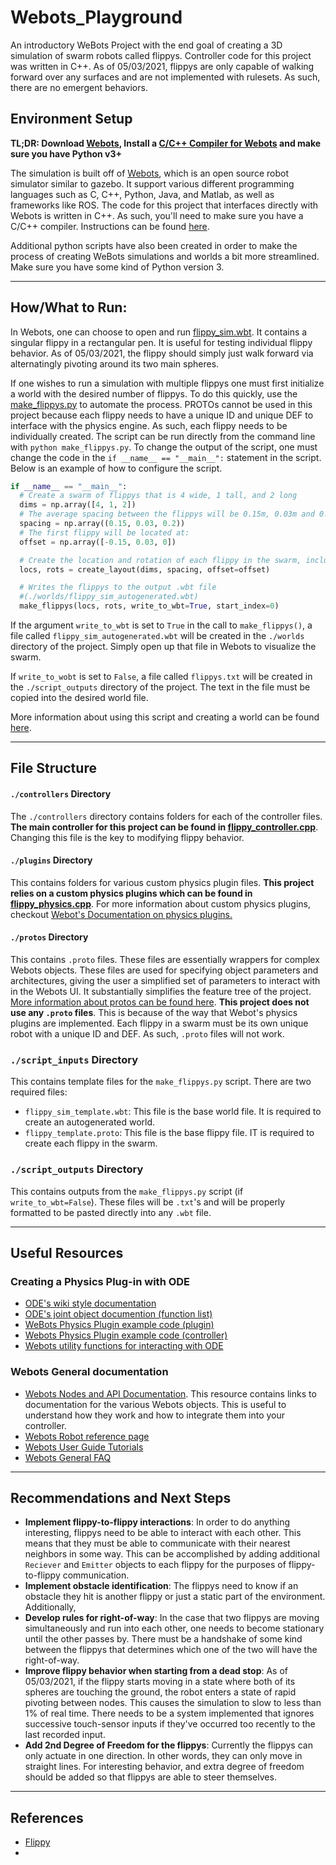 # Webots_Playground
An introductory WeBots Project with the end goal of creating a 3D simulation of swarm robots called flippys. Controller code for this project was written in C++. As of 05/03/2021, flippys are only capable of walking forward over any surfaces and are not implemented with rulesets. As such, there are no emergent behaviors.

<!-- #### Table of Contents
1. [Environment Setup](#environment-setup)
2. [How/What to Run](#how-what-to-run) -->

## Environment Setup
**TL;DR: Download [Webots](https://cyberbotics.com/), Install a [C/C++ Compiler for Webots](https://cyberbotics.com/doc/guide/using-cpp) and make sure you have Python v3+**

The simulation is built off of [Webots](https://cyberbotics.com/), which is an open source robot simulator similar to gazebo. It support various different programming languages such as C, C++, Python, Java, and Matlab, as well as frameworks like ROS. The code for this project that interfaces directly with Webots is written in C++. As such, you'll need to make sure you have a C/C++ compiler. Instructions can be found [here](https://cyberbotics.com/doc/guide/using-cpp).

Additional python scripts have also been created in order to make the process of creating WeBots simulations and worlds a bit more streamlined. Make sure you have some kind of Python version 3.
___
## How/What to Run:
In Webots, one can choose to open and run [flippy_sim.wbt](./worlds/flippy_sim.wbt). It contains a singular flippy in a rectangular pen. It is useful for testing individual flippy behavior. As of 05/03/2021, the flippy should simply just walk forward via alternatingly pivoting around its two main spheres.

If one wishes to run a simulation with multiple flippys one must first initialize a world with the desired number of flippys. To do this quickly, use the [make_flippys.py](./make_flippys.py) to automate the process. PROTOs cannot be used in this project because each flippy needs to have a unique ID and unique DEF to interface with the physics engine. As such, each flippy needs to be individually created. The script can be run directly from the command line with `python make_flippys.py`. To change the output of the script, one must change the code in the `if __name__ == "__main__":` statement in the script. Below is an example of how to configure the script.

```python
if __name__ == "__main__":
  # Create a swarm of flippys that is 4 wide, 1 tall, and 2 long
  dims = np.array([4, 1, 2])
  # The average spacing between the flippys will be 0.15m, 0.03m and 0.2m
  spacing = np.array((0.15, 0.03, 0.2))
  # The first flippy will be located at:
  offset = np.array([-0.15, 0.03, 0])

  # Create the location and rotation of each flippy in the swarm, including noise
  locs, rots = create_layout(dims, spacing, offset=offset)

  # Writes the flippys to the output .wbt file
  #(./worlds/flippy_sim_autogenerated.wbt)
  make_flippys(locs, rots, write_to_wbt=True, start_index=0)
```

If the argument `write_to_wbt` is set to `True` in the call to `make_flippys()`, a file called `flippy_sim_autogenerated.wbt` will be created in the `./worlds` directory of the project. Simply open up that file in Webots to visualize the swarm.

If `write_to_wobt` is set to `False`, a file called `flippys.txt` will be created in the `./script_outputs` directory of the project. The text in the file must be copied into the desired world file.

More information about using this script and creating a world can be found [here](./creating_a_world.md).

___
## File Structure

#### `./controllers` Directory
The `./controllers` directory contains folders for each of the controller files. **The main controller for this project can be found in [flippy_controller.cpp](./controllers/flippy_controller/flippy_controller.cpp)**. Changing this file is the key to modifying flippy behavior.

#### `./plugins` Directory
This contains folders for various custom physics plugin files. **This project relies on a custom physics plugins which can be found in [flippy_physics.cpp](./plugins/physics/flippy_physics/flippy_physics.cpp)**. For more information about custom physics plugins, checkout [Webot's Documentation on physics plugins.](https://cyberbotics.com/doc/reference/physics-plugin)

#### `./protos` Directory
This contains `.proto` files. These files are essentially wrappers for complex Webots objects. These files are used for specifying object parameters and architectures, giving the user a simplified set of parameters to interact with in the Webots UI. It substantially simplifies the feature tree of the project. [More information about protos can be found here](https://cyberbotics.com/doc/guide/tutorial-7-your-first-proto). **This project does not use any `.proto` files**. This is because of the way that Webot's physics plugins are implemented. Each flippy in a swarm must be its own unique robot with a unique ID and DEF. As such, `.proto` files will not work.

### `./script_inputs` Directory
This contains template files for the `make_flippys.py` script. There are two required files:
* `flippy_sim_template.wbt`: This file is the base world file. It is required to create an autogenerated world.
* `flippy_template.proto`: This file is the base flippy file. IT is required to create each flippy in the swarm.

### `./script_outputs` Directory
This contains outputs from the `make_flippys.py` script (if `write_to_wbt=False`). These files will be `.txt`'s and will be properly formatted to be pasted directly into any `.wbt` file.

___

## Useful Resources

### Creating a Physics Plug-in with ODE
* [ODE's wiki style documentation](http://ode.org/wiki/index.php?title=Manual)
* [ODE's joint object documention (function list)](http://opende.sourceforge.net/docs/group__joints.html)
* [WeBots Physics Plugin example code (plugin)](https://github.com/cyberbotics/webots/blob/released/projects/samples/howto/plugins/physics/flying_mybot/flying_mybot.c)
* [Webots Physics Plugin example code (controller)](https://github.com/cyberbotics/webots/blob/released/projects/samples/howto/controllers/physics/physics.c)
* [Webots utility functions for interacting with ODE](https://www.cyberbotics.com/doc/reference/utility-functions)

### Webots General documentation
* [Webots Nodes and API Documentation](https://cyberbotics.com/doc/reference/nodes-and-api-functions?tab-language=c++). This resource contains links to documentation for the various Webots objects. This is useful to understand how they work and how to integrate them into your controller.
* [Webots Robot reference page](https://cyberbotics.com/doc/reference/robot?tab-language=c++)
* [Webots User Guide Tutorials](https://cyberbotics.com/doc/guide/tutorials)
* [Webots General FAQ](https://cyberbotics.com/doc/guide/general-faq)

___
## Recommendations and Next Steps
* **Implement flippy-to-flippy interactions**: In order to do anything interesting, flippys need to be able to interact with each other. This means that they must be able to communicate with their nearest neighbors in some way. This can be accomplished by adding additional `Reciever` and `Emitter` objects to each flippy for the purposes of flippy-to-flippy communication.
* **Implement obstacle identification**: The flippys need to know if an obstacle they hit is another flippy or just a static part of the environment. Additionally,
* **Develop rules for right-of-way**: In the case that two flippys are moving simultaneously and run into each other, one needs to become stationary until the other passes by. There must be a handshake of some kind between the flippys that determines which one of the two will have the right-of-way.
* **Improve flippy behavior when starting from a dead stop**: As of 05/03/2021, if the flippy starts moving in a state where both of its spheres are touching the ground, the robot enters a state of rapid pivoting between nodes. This causes the simulation to slow to less than 1% of real time. There needs to be a system implemented that ignores successive touch-sensor inputs if they've occurred too recently to the last recorded input.
* **Add 2nd Degree of Freedom for the flippys**: Currently the flippys can only actuate in one direction. In other words, they can only move in straight lines. For interesting behavior, and extra degree of freedom should be added so that flippys are able to steer themselves. 

___
## References
* [Flippy](https://ssr.seas.harvard.edu/files/ssr/files/phdthesis2020malley.pdf)
*
